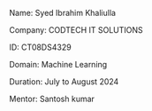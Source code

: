 Name: Syed Ibrahim Khaliulla

Company: CODTECH IT SOLUTIONS

ID: CT08DS4329

Domain: Machine Learning

Duration: July to August 2024

Mentor: Santosh kumar
